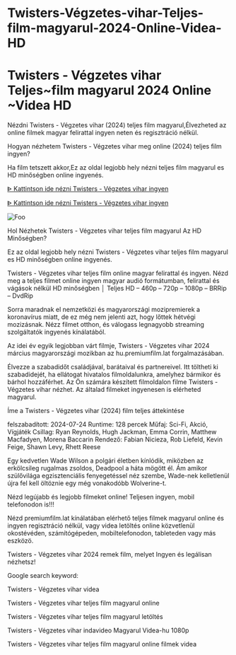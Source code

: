 # Twisters-Végzetes-vihar-Teljes-film-magyarul-2024-Online-Videa-HD

# Twisters - Végzetes vihar Teljes~film magyarul 2024 Online ~Videa HD

Nézdni Twisters - Végzetes vihar (2024) teljes film magyarul,Élvezheted az online filmek magyar felirattal ingyen neten és regisztráció nélkül.

Hogyan nézhetem Twisters - Végzetes vihar meg online (2024) teljes film ingyen?

Ha film tetszett akkor,Ez az oldal legjobb hely nézni teljes film magyarul es HD minőségben online ingyenés.

[ᐈ Kattintson ide nézni Twisters - Végzetes vihar ingyen](https://filmhd.cloud/movie/718821/twisters-gift)

[ᐈ Kattintson ide nézni Twisters - Végzetes vihar ingyen](https://filmhd.cloud/movie/718821/twisters-gift)

<animated-image data-catalyst=""><a href="https://filmhd.cloud/movie/718821/twisters-gift" rel="nofollow" data-target="animated-image.originalLink"><img src="https://camo.githubusercontent.com/917e6ed5c302499242165dcc02bdbce85c075fd21b35918eb9c0b771855261b8/68747470733a2f2f7374617469632e7769787374617469632e636f6d2f6d656469612f6232343966395f61646163386637306662336634356238383639313639366337376465313866337e6d76322e676966" alt="Foo" data-canonical-src="https://static.wixstatic.com/media/b249f9_adac8f70fb3f45b88691696c77de18f3~mv2.gif" style="max-width: 100%; display: inline-block;" data-target="animated-image.originalImage"></a>


Hol Nézhetek Twisters - Végzetes vihar teljes film magyarul Az HD Minőségben?

Ez az oldal legjobb hely nézni Twisters - Végzetes vihar teljes film magyarul es HD minőségben online ingyenés.

Twisters - Végzetes vihar teljes film online magyar felirattal és ingyen. Nézd meg a teljes filmet online ingyen magyar audió formátumban, felirattal és vágások nélkül HD minőségben │ Teljes HD – 460p – 720p – 1080p – BRRip – DvdRip

Sorra maradnak el nemzetközi és magyarországi mozipremierek a koronavírus miatt, de ez még nem jelenti azt, hogy lőttek hétvégi mozizásnak. Nézz filmet otthon, és válogass legnagyobb streaming szolgáltatók ingyenés kínálatából.

Az idei év egyik legjobban várt filmje, Twisters - Végzetes vihar 2024 március magyarországi mozikban az hu.premiumfilm.lat forgalmazásában.

Élvezze a szabadidőt családjával, barátaival és partnereivel. Itt töltheti ki szabadidejét, ha ellátogat hivatalos filmoldalunkra, amelyhez bármikor és bárhol hozzáférhet. Az Ön számára készített filmoldalon filme Twisters - Végzetes vihar nézhet. Az általad filmeket ingyenesen is elérheted magyarul.

Íme a Twisters - Végzetes vihar (2024) film teljes áttekintése

felszabadított: 2024-07-24 Runtime: 128 percek Műfaj: Sci-Fi, Akció, Vígjáték Csillag: Ryan Reynolds, Hugh Jackman, Emma Corrin, Matthew Macfadyen, Morena Baccarin Rendező: Fabian Nicieza, Rob Liefeld, Kevin Feige, Shawn Levy, Rhett Reese

Egy kedvetlen Wade Wilson a polgári életben kínlódik, miközben az erkölcsileg rugalmas zsoldos, Deadpool a háta mögött él. Ám amikor szülővilága egzisztenciális fenyegetéssel néz szembe, Wade-nek kelletlenül újra fel kell öltöznie egy még vonakodóbb Wolverine-t.

Nézd legújabb és legjobb filmeket online! Teljesen ingyen, mobil telefonodon is!!!

Nézd premiumfilm.lat kínálatában elérhető teljes filmek magyarul online és ingyen regisztráció nélkül, vagy videa letöltés online közvetlenül okostévéden, számítógépeden, mobiltelefonodon, tableteden vagy más eszközö.

Twisters - Végzetes vihar 2024 remek film, melyet Ingyen és legálisan nézhetsz!

Google search keyword:

Twisters - Végzetes vihar videa

Twisters - Végzetes vihar teljes film magyarul online

Twisters - Végzetes vihar teljes film magyarul letöltés

Twisters - Végzetes vihar indavideo Magyarul Videa-hu 1080p

Twisters - Végzetes vihar teljes film magyarul online filmek videa
